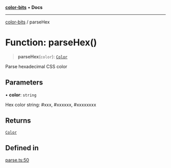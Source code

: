 [**color-bits**](../README.md) • **Docs**

***

[color-bits](../README.md) / parseHex

# Function: parseHex()

> **parseHex**(`color`): [`Color`](../type-aliases/Color.md)

Parse hexadecimal CSS color

## Parameters

• **color**: `string`

Hex color string: #xxx, #xxxxxx, #xxxxxxxx

## Returns

[`Color`](../type-aliases/Color.md)

## Defined in

[parse.ts:50](https://github.com/romgrk/color-bits/blob/46654221c2bd18a43f39bdeed108b1969f1dad41/src/parse.ts#L50)
